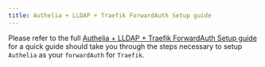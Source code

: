 ```yaml
---
title: Authelia + LLDAP + Traefik ForwardAuth Setup guide
---
```


Please refer to the full [Authelia + LLDAP + Traefik ForwardAuth Setup guide](/charts/stable/authelia/setup-guide) for a quick guide should take you through the steps necessary to setup `Authelia` as your `forwardAuth` for `Traefik`.
